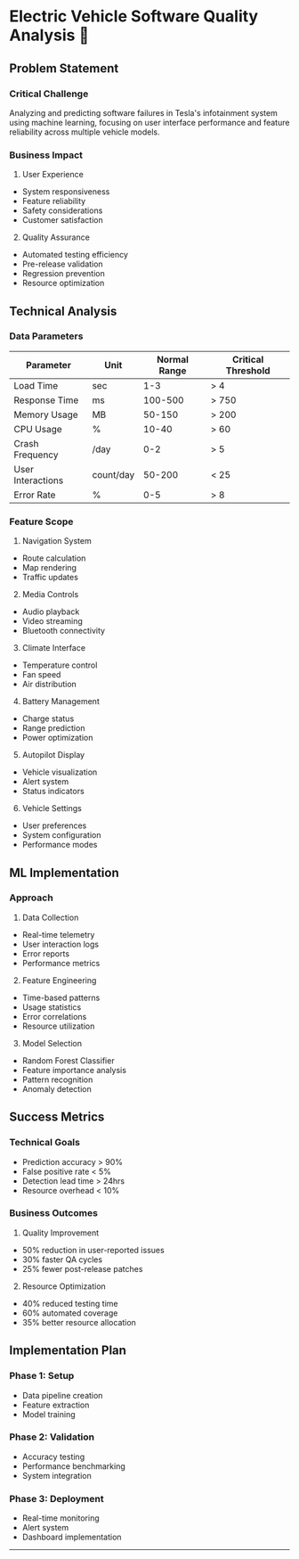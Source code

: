 # Electric Vehicle Software Quality Analysis 🚗

## Problem Statement
### Critical Challenge
Analyzing and predicting software failures in Tesla's infotainment system using machine learning, focusing on user interface performance and feature reliability across multiple vehicle models.

### Business Impact
1. User Experience
  - System responsiveness
  - Feature reliability
  - Safety considerations
  - Customer satisfaction

2. Quality Assurance
  - Automated testing efficiency
  - Pre-release validation
  - Regression prevention
  - Resource optimization

## Technical Analysis
### Data Parameters
| Parameter | Unit | Normal Range | Critical Threshold |
|-----------|------|--------------|-------------------|
| Load Time | sec | 1-3 | > 4 |
| Response Time | ms | 100-500 | > 750 |
| Memory Usage | MB | 50-150 | > 200 |
| CPU Usage | % | 10-40 | > 60 |
| Crash Frequency | /day | 0-2 | > 5 |
| User Interactions | count/day | 50-200 | < 25 |
| Error Rate | % | 0-5 | > 8 |

### Feature Scope
1. Navigation System
  - Route calculation
  - Map rendering
  - Traffic updates

2. Media Controls
  - Audio playback
  - Video streaming
  - Bluetooth connectivity

3. Climate Interface
  - Temperature control
  - Fan speed
  - Air distribution

4. Battery Management
  - Charge status
  - Range prediction
  - Power optimization

5. Autopilot Display
  - Vehicle visualization
  - Alert system
  - Status indicators

6. Vehicle Settings
  - User preferences
  - System configuration
  - Performance modes

## ML Implementation
### Approach
1. Data Collection
  - Real-time telemetry
  - User interaction logs
  - Error reports
  - Performance metrics

2. Feature Engineering
  - Time-based patterns
  - Usage statistics
  - Error correlations
  - Resource utilization

3. Model Selection
  - Random Forest Classifier
  - Feature importance analysis
  - Pattern recognition
  - Anomaly detection

## Success Metrics
### Technical Goals
- Prediction accuracy > 90%
- False positive rate < 5%
- Detection lead time > 24hrs
- Resource overhead < 10%

### Business Outcomes
1. Quality Improvement
  - 50% reduction in user-reported issues
  - 30% faster QA cycles
  - 25% fewer post-release patches

2. Resource Optimization
  - 40% reduced testing time
  - 60% automated coverage
  - 35% better resource allocation

## Implementation Plan
### Phase 1: Setup
- Data pipeline creation
- Feature extraction
- Model training

### Phase 2: Validation
- Accuracy testing
- Performance benchmarking
- System integration

### Phase 3: Deployment
- Real-time monitoring
- Alert system
- Dashboard implementation

---
